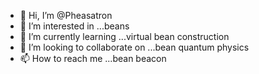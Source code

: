 - 👋 Hi, I’m @Pheasatron
- 👀 I’m interested in ...beans
- 🌱 I’m currently learning ...virtual bean construction
- 💞️ I’m looking to collaborate on ...bean quantum physics
- 📫 How to reach me ...bean beacon
